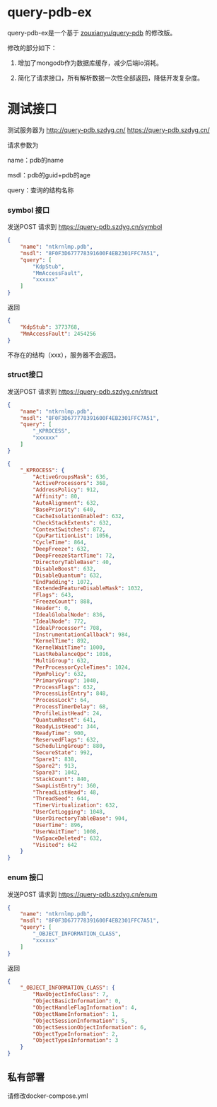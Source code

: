 # query-pdb-ex

query-pdb-ex是一个基于 [zouxianyu/query-pdb](https://github.com/zouxianyu/query-pdb) 的修改版。

修改的部分如下：

1. 增加了mongodb作为数据库缓存，减少后端io消耗。

2. 简化了请求接口，所有解析数据一次性全部返回，降低开发复杂度。
   
   

# 测试接口

测试服务器为  http://query-pdb.szdyg.cn/    https://query-pdb.szdyg.cn/

请求参数为

name：pdb的name

msdl：pdb的guid+pdb的age

query：查询的结构名称



### symbol 接口

发送POST 请求到 https://query-pdb.szdyg.cn/symbol

```json
{
    "name": "ntkrnlmp.pdb",
    "msdl": "8F0F3D677778391600F4EB2301FFC7A51",
    "query": [
        "KdpStub",
        "MmAccessFault",
        "xxxxxx"
    ]
}
```

返回

```json
{
    "KdpStub": 3773768,
    "MmAccessFault": 2454256
}
```

不存在的结构（xxx），服务器不会返回。



### struct接口

发送POST 请求到 https://query-pdb.szdyg.cn/struct

```json
{
    "name": "ntkrnlmp.pdb",
    "msdl": "8F0F3D677778391600F4EB2301FFC7A51",
    "query": [
        "_KPROCESS",
        "xxxxxx"
    ]
}
```



```json
{
    "_KPROCESS": {
        "ActiveGroupsMask": 636,
        "ActiveProcessors": 368,
        "AddressPolicy": 912,
        "Affinity": 80,
        "AutoAlignment": 632,
        "BasePriority": 640,
        "CacheIsolationEnabled": 632,
        "CheckStackExtents": 632,
        "ContextSwitches": 872,
        "CpuPartitionList": 1056,
        "CycleTime": 864,
        "DeepFreeze": 632,
        "DeepFreezeStartTime": 72,
        "DirectoryTableBase": 40,
        "DisableBoost": 632,
        "DisableQuantum": 632,
        "EndPadding": 1072,
        "ExtendedFeatureDisableMask": 1032,
        "Flags": 643,
        "FreezeCount": 888,
        "Header": 0,
        "IdealGlobalNode": 836,
        "IdealNode": 772,
        "IdealProcessor": 708,
        "InstrumentationCallback": 984,
        "KernelTime": 892,
        "KernelWaitTime": 1000,
        "LastRebalanceQpc": 1016,
        "MultiGroup": 632,
        "PerProcessorCycleTimes": 1024,
        "PpmPolicy": 632,
        "PrimaryGroup": 1040,
        "ProcessFlags": 632,
        "ProcessListEntry": 848,
        "ProcessLock": 64,
        "ProcessTimerDelay": 68,
        "ProfileListHead": 24,
        "QuantumReset": 641,
        "ReadyListHead": 344,
        "ReadyTime": 900,
        "ReservedFlags": 632,
        "SchedulingGroup": 880,
        "SecureState": 992,
        "Spare1": 838,
        "Spare2": 913,
        "Spare3": 1042,
        "StackCount": 840,
        "SwapListEntry": 360,
        "ThreadListHead": 48,
        "ThreadSeed": 644,
        "TimerVirtualization": 632,
        "UserCetLogging": 1048,
        "UserDirectoryTableBase": 904,
        "UserTime": 896,
        "UserWaitTime": 1008,
        "VaSpaceDeleted": 632,
        "Visited": 642
    }
}

```



### enum 接口

发送POST 请求到 https://query-pdb.szdyg.cn/enum



```json
{
    "name": "ntkrnlmp.pdb",
    "msdl": "8F0F3D677778391600F4EB2301FFC7A51",
    "query": [
        "_OBJECT_INFORMATION_CLASS",
        "xxxxxx"
    ]
}
```

返回

```json
{
    "_OBJECT_INFORMATION_CLASS": {
        "MaxObjectInfoClass": 7,
        "ObjectBasicInformation": 0,
        "ObjectHandleFlagInformation": 4,
        "ObjectNameInformation": 1,
        "ObjectSessionInformation": 5,
        "ObjectSessionObjectInformation": 6,
        "ObjectTypeInformation": 2,
        "ObjectTypesInformation": 3
    }
}
```





## 私有部署

请修改docker-compose.yml

